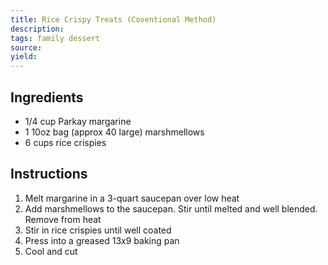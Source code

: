 ```yaml
---
title: Rice Crispy Treats (Coventional Method)
description: 
tags: family dessert
source: 
yield: 
---
```

## Ingredients
- 1/4 cup Parkay margarine
- 1 10oz bag (approx 40 large) marshmellows
- 6 cups rice crispies

## Instructions
1. Melt margarine in a 3-quart saucepan over low heat
2. Add marshmellows to the saucepan. Stir until melted and well blended. Remove from heat
3. Stir in rice crispies until well coated
4. Press into a greased 13x9 baking pan
5. Cool and cut
